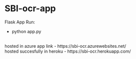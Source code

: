 # SBI-ocr-app

Flask App
Run:
- python app.py
<br/>
hosted in azure app link - https://sbi-ocr.azurewebsites.net/ 
<br />
hosted succesfully in heroku - https://sbi-ocr.herokuapp.com/
